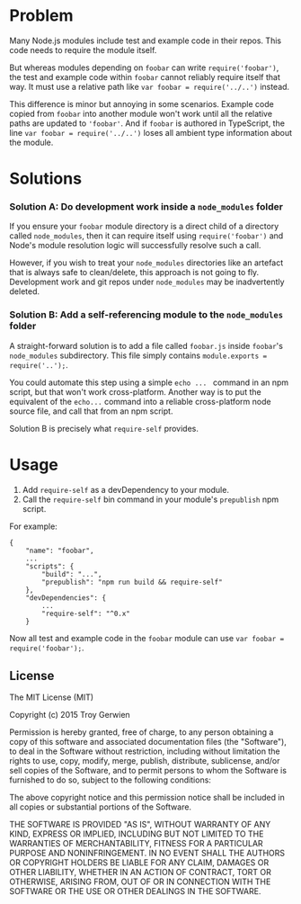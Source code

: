 # Problem

Many Node.js modules include test and example code in their repos. This code needs to require the module itself.

But whereas modules depending on `foobar` can write `require('foobar')`, the test and example code within `foobar` cannot reliably require itself that way. It must use a relative path like `var foobar = require('../..')` instead.

This difference is minor but annoying in some scenarios. Example code copied from `foobar` into another module won't work until all the relative paths are updated to `'foobar'`. And if `foobar` is authored in TypeScript, the line `var foobar = require('../..')` loses all ambient type information about the module.

# Solutions
### Solution A: Do development work inside a `node_modules` folder
If you ensure your `foobar` module directory is a direct child of a directory called `node_modules`, then it can require itself using `require('foobar')` and Node's module resolution logic will successfully resolve such a call.

However, if you wish to treat your `node_modules` directories like an artefact that is always safe to clean/delete, this approach is not going to fly. Development work and git repos under `node_modules` may be inadvertently deleted.

### Solution B: Add a self-referencing module to the `node_modules` folder
A straight-forward solution is to add a file called `foobar.js` inside `foobar`'s `node_modules` subdirectory. This file simply contains `module.exports = require('..');`.

You could automate this step using a simple `echo ... ` command in an npm script, but that won't work cross-platform. Another way is to put the equivalent of the `echo...` command into a reliable cross-platform node source file, and call that from an npm script.

Solution B is precisely what `require-self` provides.

# Usage

1. Add `require-self` as a devDependency to your module.
2. Call the `require-self` bin command in your module's `prepublish` npm script.

For example:
```
{
    "name": "foobar",
	...
    "scripts": {
        "build": "...",
        "prepublish": "npm run build && require-self"
    },
    "devDependencies": {
		...
        "require-self": "^0.x"
    }

```

Now all test and example code in the `foobar` module can use `var foobar = require('foobar');`.


## License

The MIT License (MIT)

Copyright (c) 2015 Troy Gerwien

Permission is hereby granted, free of charge, to any person obtaining a copy
of this software and associated documentation files (the "Software"), to deal
in the Software without restriction, including without limitation the rights
to use, copy, modify, merge, publish, distribute, sublicense, and/or sell
copies of the Software, and to permit persons to whom the Software is
furnished to do so, subject to the following conditions:

The above copyright notice and this permission notice shall be included in all
copies or substantial portions of the Software.

THE SOFTWARE IS PROVIDED "AS IS", WITHOUT WARRANTY OF ANY KIND, EXPRESS OR
IMPLIED, INCLUDING BUT NOT LIMITED TO THE WARRANTIES OF MERCHANTABILITY,
FITNESS FOR A PARTICULAR PURPOSE AND NONINFRINGEMENT. IN NO EVENT SHALL THE
AUTHORS OR COPYRIGHT HOLDERS BE LIABLE FOR ANY CLAIM, DAMAGES OR OTHER
LIABILITY, WHETHER IN AN ACTION OF CONTRACT, TORT OR OTHERWISE, ARISING FROM,
OUT OF OR IN CONNECTION WITH THE SOFTWARE OR THE USE OR OTHER DEALINGS IN THE
SOFTWARE.


